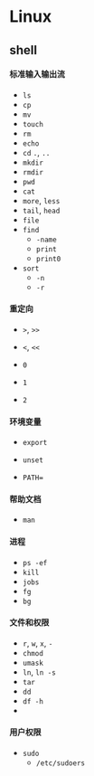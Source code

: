 # Linux

## shell

#### 标准输入输出流

* `ls`
* `cp`
* `mv`
* `touch`
* `rm`
* `echo`
* `cd`  `.`, `..`
* `mkdir`
* `rmdir`
* `pwd`
* `cat`
* `more`, `less`
* `tail`, `head`
* `file`
* `find`
  - `-name`
  - `print`
  - `print0`
* `sort`
  - `-n`
  - `-r`

#### 重定向

* `>`, `>>`
* `<`, `<<`

* `0`
* `1`
* `2`

#### 环境变量

* `export`
* `unset`

* `PATH=`


#### 帮助文档

* `man`

#### 进程

* `ps -ef`
* `kill`
* `jobs`
* `fg`
* `bg`


#### 文件和权限

* `r`, `w`, `x`, `-`
* `chmod`
* `umask`
* `ln`, `ln -s`
* `tar`
* `dd`
* `df -h`
* 

#### 用户权限

* `sudo`
  - `/etc/sudoers`
